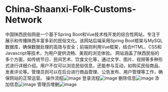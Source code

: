 # China-Shaanxi-Folk-Customs-Network
中国陕西民俗网是一个基于Spring Boot和Vue技术栈开发的综合性网站，专注于展示和传播陕西丰富多彩的民俗文化。该网站后端采用Spring Boot框架与MySQL数据库，确保数据处理的高效与安全；前端则利用Vue框架，结合HTML、CSS和Javascript等技术，为用户提供流畅、美观的浏览体验。  网站涵盖了陕西民俗的多个方面，如传统节日、民间艺术、饮食文化等，通过文字、图片、视频等多种形式进行详细介绍。用户不仅可以浏览民俗信息，还能参与互动，如购买民俗商品、发表评论等。管理员则可以在后台进行商品管理、公告发布、用户管理等工作，确保网站的正常运营。
操作流程![image](https://github.com/user-attachments/assets/6a2af2b7-86ba-4d11-99df-f02cc32266d5)
登录流程![image](https://github.com/user-attachments/assets/fb7d4ef2-8186-4e6e-9c0c-241544bdf034)
删除信息![image](https://github.com/user-attachments/assets/01699749-9b1a-4804-a9de-af9273ee5282)
添加信息![image](https://github.com/user-attachments/assets/79334e17-fa6d-42b1-89d7-aef734603857)
管理员增删![image](https://github.com/user-attachments/assets/9a20da1d-c3cb-4dff-91fe-f3334bdf8315)

